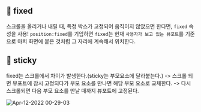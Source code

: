 ## 📌 fixed

스크롤을 올리거나 내릴 때, 특정 박스가 고정되어 움직이지 않았으면 한다면, `fixed` 속성을 사용! `position:fixed`를 기입하면 `fixed`는 현재 `사용자가 보고 있는 뷰포트`를 기준으로 마치 화면에 붙은 것처럼 그 자리에 계속해서 위치한다.

 ## 📌 sticky

 fixed는 스크롤에서 차이가 발생한다.(sticky는 부모요소에 달라붙는다.)
 -> 스크롤 되면 뷰포트에 잠시 고정되다가 부모 요소를 만나면 해당 부모 요소로 교체한다.
 -> 다시 스크롤되면 다음 부모 요소를 만날 때까지 뷰포트에 고정된다.

![Apr-12-2022 00-29-03](https://user-images.githubusercontent.com/93469760/162775636-9decfe5b-99e6-4b2c-b628-cde74bb9c33e.gif)

